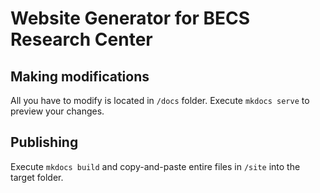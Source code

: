 # Website Generator for BECS Research Center

## Making modifications
All you have to modify is located in `/docs` folder.
Execute `mkdocs serve` to preview your changes.

## Publishing
Execute `mkdocs build` and copy-and-paste entire files in `/site` into the target folder.
